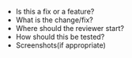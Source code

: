 * Is this a fix or a feature?
* What is the change/fix?
* Where should the reviewer start?
* How should this be tested?
* Screenshots(if appropriate)

